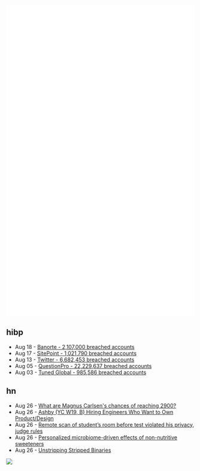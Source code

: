 ![Metrics](https://raw.githubusercontent.com/phixion/phixion/master/metrics.svg)

## hibp

<!--
for https://github.com/phixion/phixion/blob/main/.github/workflows/feeds.yml
-->
<!--START_SECTION:haveibeenpwnd-->
- Aug 18 - [Banorte - 2,107,000 breached accounts](https://haveibeenpwned.com/PwnedWebsites#Banorte)
- Aug 17 - [SitePoint - 1,021,790 breached accounts](https://haveibeenpwned.com/PwnedWebsites#SitePoint)
- Aug 13 - [Twitter - 6,682,453 breached accounts](https://haveibeenpwned.com/PwnedWebsites#Twitter)
- Aug 05 - [QuestionPro - 22,229,637 breached accounts](https://haveibeenpwned.com/PwnedWebsites#QuestionPro)
- Aug 03 - [Tuned Global - 985,586 breached accounts](https://haveibeenpwned.com/PwnedWebsites#TunedGlobal)
<!--END_SECTION:haveibeenpwnd-->

## hn

<!--
for https://github.com/phixion/phixion/blob/main/.github/workflows/feeds.yml
-->
<!--START_SECTION:hn-->
- Aug 26 - [What are Magnus Carlsen's chances of reaching 2900?](https://new.chess24.com/wall/news/what-are-magnus-carlsen-s-chances-of-reaching-2900)
- Aug 26 - [Ashby (YC W19, B) Hiring Engineers Who Want to Own Product/Design](https://www.ashbyhq.com/careers?utm_source=hn)
- Aug 26 - [Remote scan of student’s room before test violated his privacy, judge rules](https://www.nytimes.com/2022/08/25/us/remote-testing-student-home-scan-privacy.html)
- Aug 26 - [Personalized microbiome-driven effects of non-nutritive sweeteners](https://www.sciencedirect.com/science/article/pii/S0092867422009199)
- Aug 26 - [Unstripping Stripped Binaries](http://lock.cmpxchg8b.com/symbols.html)
<!--END_SECTION:hn-->

<!--
for https://yhype.me
-->
![](https://hit.yhype.me/github/profile?user_id=13013670)
